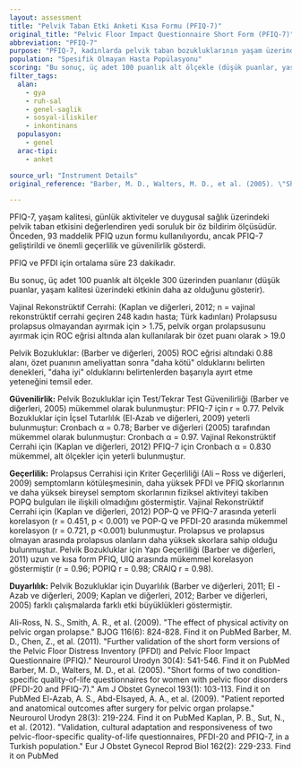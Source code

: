 ```yaml
---
layout: assessment
title: "Pelvik Taban Etki Anketi Kısa Formu (PFIQ-7)"
original_title: "Pelvic Floor Impact Questionnaire Short Form (PFIQ-7)"
abbreviation: "PFIQ-7"
purpose: "PFIQ-7, kadınlarda pelvik taban bozukluklarının yaşam üzerindeki etkisini değerlendirmek için tasarlanmış bir hasta raporudur."
population: "Spesifik Olmayan Hasta Popülasyonu"
scoring: "Bu sonuç, üç adet 100 puanlık alt ölçekle (düşük puanlar, yaşam kalitesi üzerindeki etkinin daha az olduğunu gösterir) 300 üzerinden puanlanır."
filter_tags:
  alan:
    - gya
    - ruh-sal
    - genel-saglik
    - sosyal-iliskiler
    - inkontinans
  populasyon:
    - genel
  arac-tipi:
    - anket

source_url: "Instrument Details"
original_reference: "Barber, M. D., Walters, M. D., et al. (2005). \"Short forms of two condition-specific quality-of-life questionnaires for women with pelvic floor disorders (PFDI-20 and PFIQ-7).\" Am J Obstet Gynecol 193(1): 103-113."

---
```



PFIQ-7, yaşam kalitesi, günlük aktiviteler ve duygusal sağlık üzerindeki pelvik taban etkisini değerlendiren yedi soruluk bir öz bildirim ölçüsüdür. Önceden, 93 maddelik PFIQ uzun formu kullanılıyordu, ancak PFIQ-7 geliştirildi ve önemli geçerlilik ve güvenilirlik gösterdi.


PFIQ ve PFDI için ortalama süre 23 dakikadır.


Bu sonuç, üç adet 100 puanlık alt ölçekle 300 üzerinden puanlanır (düşük puanlar, yaşam kalitesi üzerindeki etkinin daha az olduğunu gösterir).


Vajinal Rekonstrüktif Cerrahi:
(Kaplan ve diğerleri, 2012; n = vajinal rekonstrüktif cerrahi geçiren 248 kadın hasta; Türk kadınları)
Prolapsusu prolapsus olmayandan ayırmak için > 1.75, pelvik organ prolapsusunu ayırmak için ROC eğrisi altında alan kullanılarak bir özet puanı olarak > 19.0

Pelvik Bozukluklar:
(Barber ve diğerleri, 2005)
ROC eğrisi altındaki 0.88 alanı, özet puanının ameliyattan sonra "daha kötü" olduklarını belirten denekleri, "daha iyi" olduklarını belirtenlerden başarıyla ayırt etme yeteneğini temsil eder.


**Güvenilirlik:**
Pelvik Bozukluklar için Test/Tekrar Test Güvenilirliği (Barber ve diğerleri, 2005) mükemmel olarak bulunmuştur: PFIQ-7 için r = 0.77.
Pelvik Bozukluklar için İçsel Tutarlılık (El-Azab ve diğerleri, 2009) yeterli bulunmuştur: Cronbach α = 0.78; Barber ve diğerleri (2005) tarafından mükemmel olarak bulunmuştur: Cronbach α = 0.97. Vajinal Rekonstrüktif Cerrahi için (Kaplan ve diğerleri, 2012) PFIQ-7 için Cronbach α = 0.830 mükemmel, alt ölçekler için yeterli bulunmuştur.

**Geçerlilik:**
Prolapsus Cerrahisi için Kriter Geçerliliği (Ali – Ross ve diğerleri, 2009) semptomların kötüleşmesinin, daha yüksek PFDI ve PFIQ skorlarının ve daha yüksek bireysel semptom skorlarının fiziksel aktiviteyi takiben POPQ bulguları ile ilişkili olmadığını göstermiştir. Vajinal Rekonstrüktif Cerrahi için (Kaplan ve diğerleri, 2012) POP-Q ve PFIQ-7 arasında yeterli korelasyon (r = 0.451, p < 0.001) ve POP-Q ve PFDI-20 arasında mükemmel korelasyon (r = 0.721, p <0.001) bulunmuştur. Prolapsus ve prolapsus olmayan arasında prolapsus olanların daha yüksek skorlara sahip olduğu bulunmuştur.
Pelvik Bozukluklar için Yapı Geçerliliği (Barber ve diğerleri, 2011) uzun ve kısa form PFIQ, UIQ arasında mükemmel korelasyon göstermiştir (r = 0.96; POPIQ r = 0.98; CRAIQ r = 0.98).

**Duyarlılık:**
Pelvik Bozukluklar için Duyarlılık (Barber ve diğerleri, 2011; El - Azab ve diğerleri, 2009; Kaplan ve diğerleri, 2012; Barber ve diğerleri, 2005) farklı çalışmalarda farklı etki büyüklükleri göstermiştir.


Ali-Ross, N. S., Smith, A. R., et al. (2009). "The effect of physical activity on pelvic organ prolapse." BJOG 116(6): 824-828.
Find it on PubMed
Barber, M. D., Chen, Z., et al. (2011). "Further validation of the short form versions of the Pelvic Floor Distress Inventory (PFDI) and Pelvic Floor Impact Questionnaire (PFIQ)." Neurourol Urodyn 30(4): 541-546.
Find it on PubMed
Barber, M. D., Walters, M. D., et al. (2005). "Short forms of two condition-specific quality-of-life questionnaires for women with pelvic floor disorders (PFDI-20 and PFIQ-7)." Am J Obstet Gynecol 193(1): 103-113.
Find it on PubMed
El-Azab, A. S., Abd-Elsayed, A. A., et al. (2009). "Patient reported and anatomical outcomes after surgery for pelvic organ prolapse." Neurourol Urodyn 28(3): 219-224.
Find it on PubMed
Kaplan, P. B., Sut, N., et al. (2012). "Validation, cultural adaptation and responsiveness of two pelvic-floor-specific quality-of-life questionnaires, PFDI-20 and PFIQ-7, in a Turkish population." Eur J Obstet Gynecol Reprod Biol 162(2): 229-233.
Find it on PubMed
```